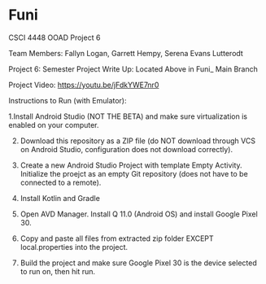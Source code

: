 # Funi
CSCI 4448 OOAD Project 6

Team Members: Fallyn Logan, Garrett Hempy, Serena Evans Lutterodt

Project 6: Semester Project Write Up: Located Above in Funi_ Main Branch

Project Video: https://youtu.be/jFdkYWE7nr0


Instructions to Run (with Emulator): 

1.Install Android Studio (NOT THE BETA) and make sure virtualization is enabled on your computer. 

2. Download this repository as a ZIP file (do NOT download through VCS on Android Studio, configuration does not download correctly). 

3. Create a new Android Studio Project with template Empty Activity. Initialize the proejct as an empty Git repository (does not have to be connected to a remote).

4. Install Kotlin and Gradle

5. Open AVD Manager. Install Q 11.0 (Android OS) and install Google Pixel 30.

6. Copy and paste all files from extracted zip folder EXCEPT local.properties into the project. 

7. Build the project and make sure Google Pixel 30 is the device selected to run on, then hit run.

